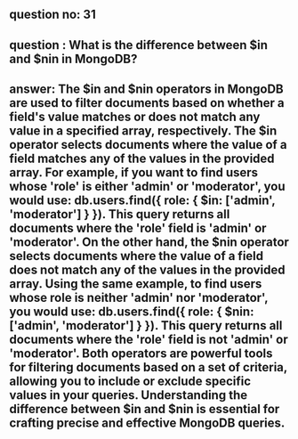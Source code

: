 
## question no: 31

## question : What is the difference between $in and $nin in MongoDB?

## answer: The $in and $nin operators in MongoDB are used to filter documents based on whether a field's value matches or does not match any value in a specified array, respectively. The $in operator selects documents where the value of a field matches any of the values in the provided array. For example, if you want to find users whose 'role' is either 'admin' or 'moderator', you would use: db.users.find({ role: { $in: ['admin', 'moderator'] } }). This query returns all documents where the 'role' field is 'admin' or 'moderator'. On the other hand, the $nin operator selects documents where the value of a field does not match any of the values in the provided array. Using the same example, to find users whose role is neither 'admin' nor 'moderator', you would use: db.users.find({ role: { $nin: ['admin', 'moderator'] } }). This query returns all documents where the 'role' field is not 'admin' or 'moderator'. Both operators are powerful tools for filtering documents based on a set of criteria, allowing you to include or exclude specific values in your queries. Understanding the difference between $in and $nin is essential for crafting precise and effective MongoDB queries.
      